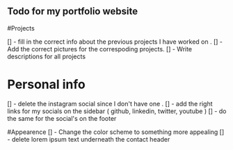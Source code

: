 Todo for my portfolio website 
---

#Projects 

[] - fill in the correct info about the previous projects I have worked on . 
[] - Add the correct pictures for the correspoding projects. 
[] - Write descriptions for all projects 

# Personal info
[] - delete the instagram social since I don't have one .
[] - add the right links for my socials on the sidebar ( github, linkedin, twitter, youtube )
[] - do the same for the social's on the footer 

#Appearence 
[] - Change the color scheme to something more appealing 
[] - delete lorem ipsum text underneath the contact header 

